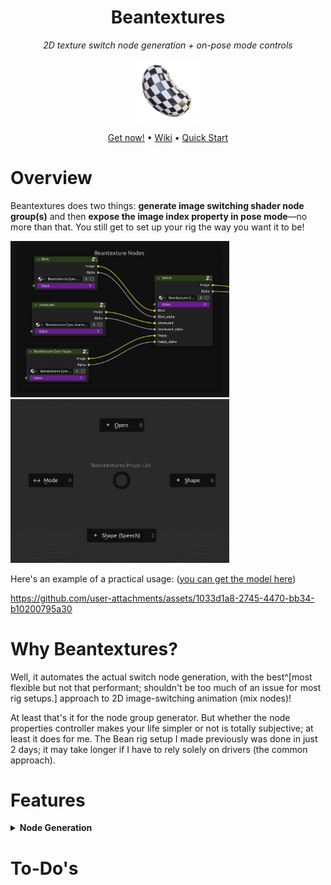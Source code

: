 <div align="center">

<div>
    <h1>Beantextures</h1>
    <p><i>2D texture switch node generation + on-pose mode controls</i></p>
    
</div>

<div><img src="assets/logo.png" width="100px"></div>

<p>
<a href="daringcuteseal.gumroad.com/l/beantextures">Get now!</a> &bull;
<a href="https://github.com/BeanwareHQ/beantextures/wiki">Wiki</a> &bull;
<a href="https://github.com/BeanwareHQ/beantextures/wiki/Quick-Start-Guide">Quick Start</a>
</p>

</div>


# Overview

Beantextures does two things: **generate image switching shader node group(s)** and then **expose the image index property in pose mode**—no more than that. You still get to set up your rig the way you want it to be!

<div>
<img src="assets/node-groups.png" width=350px title="Node group instances">
<img src="assets/pie-menu.png" width=350px title="The pie menu (under pose mode)">
</div>

Here's an example of a practical usage: ([you can get the model here](assets/been-model.zip))

https://github.com/user-attachments/assets/1033d1a8-2745-4470-bb34-b10200795a30


# Why Beantextures?

Well, it automates the actual switch node generation, with the best^[most flexible but not that performant; shouldn't be too much of an issue for most rig setups.] approach to 2D image-switching animation (mix nodes)!

At least that's it for the node group generator. But whether the node properties controller makes your life simpler or not is totally subjective; at least it does for me. The Bean rig setup I made previously was done in just 2 days; it may take longer if I have to rely solely on drivers (the common approach).



# Features
<details>
<summary><b>Node Generation</b></summary>

<img src="assets/generation-panel.png">

- Supports 4 image indexing types: standard **single integers**, **ranged integers**, **ranged floats**, and most importantly, **enums!** (a.k.a dropdown items)
- Output alpha channel of the active image
- Specify a fallback image when the index doesn't correspond to any image texture

</details>

# To-Do's




